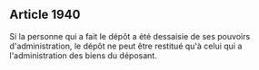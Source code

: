 Article 1940
----
Si la personne qui a fait le dépôt a été dessaisie de ses pouvoirs
d'administration, le dépôt ne peut être restitué qu'à celui qui a
l'administration des biens du déposant.
